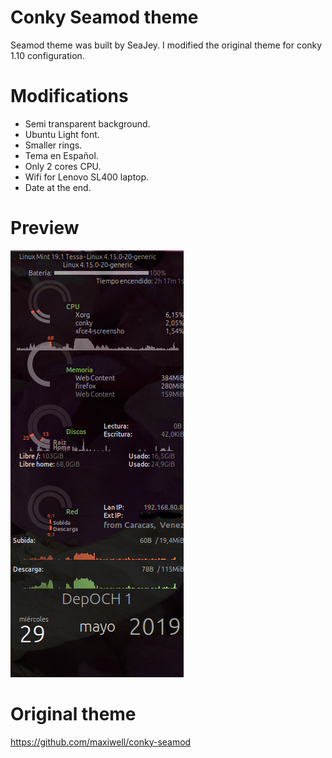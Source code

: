 # Conky Seamod theme

Seamod theme was built by SeaJey. I modified the original theme for conky 1.10 configuration.

# Modifications
* Semi transparent background.
* Ubuntu Light font.
* Smaller rings.
* Tema en Español.
* Only 2 cores CPU.
* Wifi for Lenovo SL400 laptop.
* Date at the end.

# Preview
![Previw of theme](https://raw.githubusercontent.com/cubarro/sea_mod2/master/Preview.png)

# Original theme
https://github.com/maxiwell/conky-seamod
